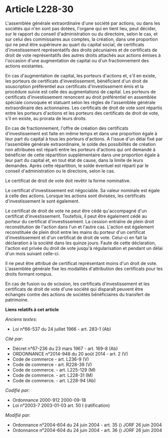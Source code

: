 # Article L228-30

L'assemblée générale extraordinaire d'une société par actions, ou dans les sociétés qui n'en sont pas dotées, l'organe qui en
tient lieu, peut décider, sur le rapport du conseil d'administration ou du directoire, selon le cas, et sur celui des
commissaires aux comptes, la création, dans une proportion qui ne peut être supérieure au quart du capital social, de
certificats d'investissement représentatifs des droits pécuniaires et de certificats de droit de vote représentatifs des
autres droits attachés aux actions émises à l'occasion d'une augmentation de capital ou d'un fractionnement des actions
existantes.

En cas d'augmentation de capital, les porteurs d'actions et, s'il en existe, les porteurs de certificats d'investissement,
bénéficient d'un droit de souscription préférentiel aux certificats d'investissement émis et la procédure suivie est celle
des augmentations de capital. Les porteurs de certificats d'investissement renoncent au droit préférentiel en assemblée
spéciale convoquée et statuant selon les règles de l'assemblée générale extraordinaire des actionnaires. Les certificats de
droit de vote sont répartis entre les porteurs d'actions et les porteurs des certificats de droit de vote, s'il en existe, au
prorata de leurs droits.

En cas de fractionnement, l'offre de création des certificats d'investissement est faite en même temps et dans une proportion
égale à leur part du capital à tous les porteurs d'actions. A l'issue d'un délai fixé par l'assemblée générale
extraordinaire, le solde des possibilités de création non attribuées est réparti entre les porteurs d'actions qui ont demandé
à bénéficier de cette répartition supplémentaire dans une proportion égale à leur part du capital et, en tout état de cause,
dans la limite de leurs demandes. Après cette répartition, le solde éventuel est réparti par le conseil d'administration ou
le directoire, selon le cas.

Le certificat de droit de vote doit revêtir la forme nominative.

Le certificat d'investissement est négociable. Sa valeur nominale est égale à celle des actions. Lorsque les actions sont
divisées, les certificats d'investissement le sont également.

Le certificat de droit de vote ne peut être cédé qu'accompagné d'un certificat d'investissement. Toutefois, il peut être
également cédé au porteur du certificat d'investissement. La cession entraîne de plein droit reconstitution de l'action dans
l'un et l'autre cas. L'action est également reconstituée de plein droit entre les mains du porteur d'un certificat
d'investissement et d'un certificat de droit de vote. Celui-ci en fait la déclaration à la société dans les quinze jours.
Faute de cette déclaration, l'action est privée du droit de vote jusqu'à régularisation et pendant un délai d'un mois suivant
celle-ci.

Il ne peut être attribué de certificat représentant moins d'un droit de vote. L'assemblée générale fixe les modalités
d'attribution des certificats pour les droits formant rompus.

En cas de fusion ou de scission, les certificats d'investissement et les certificats de droit de vote d'une société qui
disparaît peuvent être échangés contre des actions de sociétés bénéficiaires du transfert de patrimoine.

**Liens relatifs à cet article**

_Anciens textes_:

  - Loi n°66-537 du 24 juillet 1966 - art. 283-1 (Ab)

_Cité par_:

  - Décret n°67-236 du 23 mars 1967 - art. 169-8 (Ab)
  - ORDONNANCE n°2014-948 du 20 août 2014 - art. 2 (V)
  - Code de commerce - art. L236-9 (V)
  - Code de commerce - art. R228-39 (V)
  - Code de commerce. - art. L225-129 (M)
  - Code de commerce. - art. L228-31 (M)
  - Code de commerce. - art. L228-94 (Ab)

_Codifié par_:

  - Ordonnance 2000-912 2000-09-18
  - Loi n°2003-7 2003-01-03 art. 50 I (ratification)

_Modifié par_:

  - Ordonnance n°2004-604 du 24 juin 2004 - art. 35 () JORF 26 juin 2004
  - Ordonnance n°2004-604 du 24 juin 2004 - art. 36 () JORF 26 juin 2004
